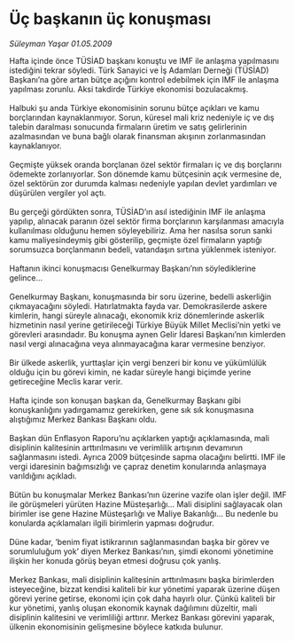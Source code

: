 # Üç başkanın üç konuşması

*Süleyman Yaşar 01.05.2009*

<div class="taraf_structure_2col_1zq">
<div class="margen_n">



 <p>Hafta içinde önce TÜSİAD başkanı konuştu ve IMF ile anlaşma yapılmasını istediğini tekrar söyledi. Türk Sanayici ve İş Adamları Derneği (TÜSİAD) Başkanı’na göre artan bütçe açığını kontrol edebilmek için IMF ile anlaşma yapılması zorunlu. Aksi takdirde Türkiye ekonomisi bozulacakmış. <br/><br/>Halbuki şu anda Türkiye ekonomisinin sorunu bütçe açıkları ve kamu borçlarından kaynaklanmıyor. Sorun, küresel mali kriz nedeniyle iç ve dış talebin daralması sonucunda firmaların üretim ve satış gelirlerinin azalmasından ve buna bağlı olarak finansman akışının zorlanmasından kaynaklanıyor. <br/><br/>Geçmişte yüksek oranda borçlanan özel sektör firmaları iç ve dış borçlarını ödemekte zorlanıyorlar. Son dönemde kamu bütçesinin açık vermesine de, özel sektörün zor durumda kalması nedeniyle yapılan devlet yardımları ve düşürülen vergiler yol açtı. <br/><br/>Bu gerçeği gördükten sonra, TÜSİAD’ın asıl istediğinin IMF ile anlaşma yapılıp, alınacak paranın özel sektör firma borçlarının karşılanması amacıyla kullanılması olduğunu hemen söyleyebiliriz. Ama her nasılsa sorun sanki kamu maliyesindeymiş gibi gösterilip, geçmişte özel firmaların yaptığı sorumsuzca borçlanmanın bedeli, vatandaşın sırtına yüklenmek isteniyor. <br/><br/>Haftanın ikinci konuşmacısı Genelkurmay Başkanı’nın söylediklerine gelince... <br/><br/>Genelkurmay Başkanı, konuşmasında bir soru üzerine, bedelli askerliğin çıkmayacağını söyledi. Hatırlatmakta fayda var. Demokrasilerde askere kimlerin, hangi süreyle alınacağı, ekonomik kriz dönemlerinde askerlik hizmetinin nasıl yerine getirileceği Türkiye Büyük Millet Meclisi’nin yetki ve görevleri arasındadır. Bu konuşma aynen Gelir İdaresi Başkanı’nın kimlerden nasıl vergi alınacağına veya alınmayacağına karar vermesine benziyor. <br/><br/>Bir ülkede askerlik, yurttaşlar için vergi benzeri bir konu ve yükümlülük olduğu için bu görevi kimin, ne kadar süreyle hangi biçimde yerine getireceğine Meclis karar verir. <br/><br/>Hafta içinde son konuşan başkan da, Genelkurmay Başkanı gibi konuşkanlığını yadırgamamız gerekirken, gene sık sık konuşmasına alıştığımız Merkez Bankası Başkanı oldu. <br/><br/>Başkan dün Enflasyon Raporu’nu açıklarken yaptığı açıklamasında, mali disiplinin kalitesinin arttırılmasını ve verimlilik artışının devamının sağlanmasını istedi. Ayrıca 2009 bütçesinde sapma olacağını belirtti. IMF ile vergi idaresinin bağımsızlığı ve çapraz denetim konularında anlaşmaya varıldığını açıkladı. <br/><br/>Bütün bu konuşmalar Merkez Bankası’nın üzerine vazife olan işler değil. IMF ile görüşmeleri yürüten Hazine Müsteşarlığı... Mali disiplini sağlayacak olan birimler ise gene Hazine Müsteşarlığı ve Maliye Bakanlığı... Bu nedenle bu konularda açıklamaları ilgili birimlerin yapması doğrudur. <br/><br/>Düne kadar, ‘benim fiyat istikrarının sağlanmasından başka bir görev ve sorumluluğum yok’ diyen Merkez Bankası’nın, şimdi ekonomi yönetimine ilişkin her konuda görüş beyan etmesi doğrusu çok yanlış. <br/><br/>Merkez Bankası, mali disiplinin kalitesinin arttırılmasını başka birimlerden isteyeceğine, bizzat kendisi kaliteli bir kur yönetimi yaparak üzerine düşen görevi yerine getirse, ekonomi için çok daha hayırlı olur. Çünkü kaliteli bir kur yönetimi, yanlış oluşan ekonomik kaynak dağılımını düzeltir, mali disiplinin kalitesini ve verimliliği arttırır. Merkez Bankası görevini yaparak, ülkenin ekonomisinin gelişmesine böylece katkıda bulunur.</p>

<br/>


<div id="taraf_not">
</div>

</div>


</div>

